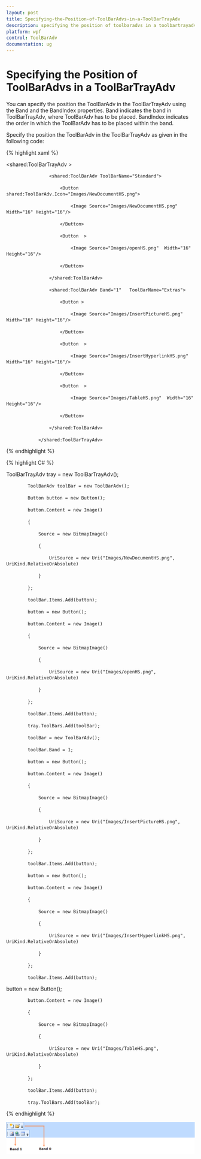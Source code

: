 ```yaml
---
layout: post
title: Specifying-the-Position-of-ToolBarAdvs-in-a-ToolBarTrayAdv
description: specifying the position of toolbaradvs in a toolbartrayadv
platform: wpf
control: ToolBarAdv
documentation: ug
---
```


# Specifying the Position of ToolBarAdvs in a ToolBarTrayAdv

You can specify the position the ToolBarAdv in the ToolBarTrayAdv using the Band and the BandIndex properties. Band indicates the band in ToolBarTrayAdv, where ToolBarAdv has to be placed.  BandIndex indicates the order in which the ToolBarAdv has to be placed within the band. 

Specify the position the ToolBarAdv in the ToolBarTrayAdv as given in the following code:


{% highlight xaml %}



<shared:ToolBarTrayAdv >

                    <shared:ToolBarAdv ToolBarName="Standard">

                        <Button shared:ToolBarAdv.Icon="Images/NewDocumentHS.png">

                            <Image Source="Images/NewDocumentHS.png" Width="16" Height="16"/>

                        </Button>

                        <Button  >

                            <Image Source="Images/openHS.png"  Width="16" Height="16"/>

                        </Button>

                    </shared:ToolBarAdv>

                    <shared:ToolBarAdv Band="1"   ToolBarName="Extras">

                        <Button >

                            <Image Source="Images/InsertPictureHS.png"  Width="16" Height="16"/>

                        </Button>

                        <Button  >

                            <Image Source="Images/InsertHyperlinkHS.png"  Width="16" Height="16"/>

                        </Button>

                        <Button  >

                            <Image Source="Images/TableHS.png"  Width="16" Height="16"/>

                        </Button>

                    </shared:ToolBarAdv>

                </shared:ToolBarTrayAdv>

{% endhighlight %}



{% highlight C# %}



  ToolBarTrayAdv tray = new ToolBarTrayAdv();

            ToolBarAdv toolBar = new ToolBarAdv();

            Button button = new Button();

            button.Content = new Image()

            {

                Source = new BitmapImage()

                {

                    UriSource = new Uri("Images/NewDocumentHS.png", UriKind.RelativeOrAbsolute)

                }

            };

            toolBar.Items.Add(button);

            button = new Button();

            button.Content = new Image()

            {

                Source = new BitmapImage()

                {

                    UriSource = new Uri("Images/openHS.png", UriKind.RelativeOrAbsolute)

                }

            };

            toolBar.Items.Add(button);

            tray.ToolBars.Add(toolBar);

            toolBar = new ToolBarAdv();

            toolBar.Band = 1;

            button = new Button();

            button.Content = new Image()

            {

                Source = new BitmapImage()

                {

                    UriSource = new Uri("Images/InsertPictureHS.png", UriKind.RelativeOrAbsolute)

                }

            };

            toolBar.Items.Add(button);

            button = new Button();

            button.Content = new Image()

            {

                Source = new BitmapImage()

                {

                    UriSource = new Uri("Images/InsertHyperlinkHS.png", UriKind.RelativeOrAbsolute)

                }

            };

            toolBar.Items.Add(button);

button = new Button();



            button.Content = new Image()

            {

                Source = new BitmapImage()

                {

                    UriSource = new Uri("Images/TableHS.png", UriKind.RelativeOrAbsolute)

                }

            };

            toolBar.Items.Add(button);

            tray.ToolBars.Add(toolBar);



{% endhighlight %}

![](Specifying-the-Position-of-ToolBarAdvs-in-a-ToolBarTrayAdv_images/Specifying-the-Position-of-ToolBarAdvs-in-a-ToolBarTrayAdv_img1.png)



